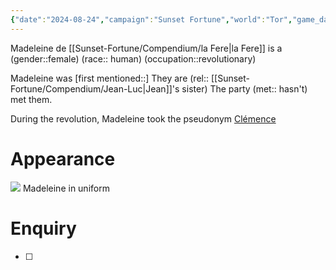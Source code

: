 ```yaml
---
{"date":"2024-08-24","campaign":"Sunset Fortune","world":"Tor","game_date":null,"type":"npc","location":[["Capitale"]],"description":null,"faction":null,"status":null,"tags":["sf","npc"],"icon":"FasPerson","dg-publish":true,"permalink":"/sunset-fortune/compendium/madeleine/","dgPassFrontmatter":true,"created":"2024-08-24T22:01:00.802+09:30","updated":"2025-07-22T13:26:06.553+09:30"}
---
```


Madeleine de [[Sunset-Fortune/Compendium/la Fere\|la Fere]] is a (gender::female) (race:: human) (occupation::revolutionary) 

Madeleine was [first mentioned::] 
They are  (rel:: [[Sunset-Fortune/Compendium/Jean-Luc\|Jean]]'s sister)
The party (met:: hasn't) met them.

During the revolution, Madeleine took the pseudonym [Clémence](https://en.wikipedia.org/wiki/Louise_Michel)
# Appearance
![](https://upload.wikimedia.org/wikipedia/commons/8/84/LouiseMichel.jpg)
Madeleine in uniform
# Enquiry 
 - [ ] 